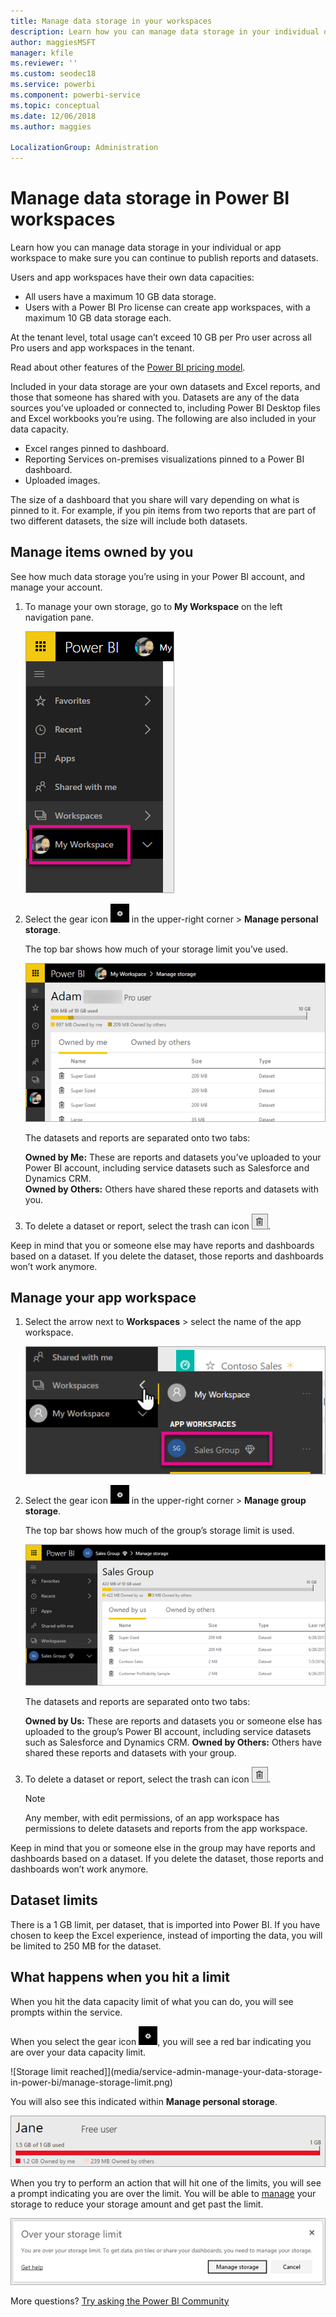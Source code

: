 ```yaml
---
title: Manage data storage in your workspaces
description: Learn how you can manage data storage in your individual or app workspace to make sure you can continue to publish reports and datasets.
author: maggiesMSFT
manager: kfile
ms.reviewer: ''
ms.custom: seodec18
ms.service: powerbi
ms.component: powerbi-service
ms.topic: conceptual
ms.date: 12/06/2018
ms.author: maggies

LocalizationGroup: Administration
---
```

# Manage data storage in Power BI workspaces

Learn how you can manage data storage in your individual or app workspace to make sure you can continue to publish reports and datasets.

Users and app workspaces have their own data capacities:

* All users have a maximum 10 GB data storage.
* Users with a Power BI Pro license can create app workspaces, with a maximum 10 GB data storage each.

At the tenant level, total usage can’t exceed 10 GB per Pro user across all Pro users and app workspaces in the tenant.

Read about other features of the [Power BI pricing model](https://powerbi.microsoft.com/pricing).

Included in your data storage are your own datasets and Excel reports, and those that someone has shared with you. Datasets are any of the data sources you’ve uploaded or connected to, including Power BI Desktop files and Excel workbooks you’re using. The following are also included in your data capacity.

* Excel ranges pinned to dashboard.
* Reporting Services on-premises visualizations pinned to a Power BI dashboard.
* Uploaded images.

The size of a dashboard that you share will vary depending on what is pinned to it. For example, if you pin items from two reports that are part of two different datasets, the size will include both datasets.

<a name="manage"/>

## Manage items owned by you
See how much data storage you’re using in your Power BI account, and manage your account.

1. To manage your own storage, go to **My Workspace** on the left navigation pane.
   
    ![My Workspace](media/service-admin-manage-your-data-storage-in-power-bi/pbi_myworkspace.png)
2. Select the gear icon ![Gear icon](media/service-admin-manage-your-data-storage-in-power-bi/pbi_gearicon.png) in the upper-right corner \> **Manage personal storage**.
   
    The top bar shows how much of your storage limit you’ve used.
   
    ![Manage storage limit](media/service-admin-manage-your-data-storage-in-power-bi/pbi_persnlstorage.png)
   
    The datasets and reports are separated onto two tabs:
   
    **Owned by Me:** These are reports and datasets you’ve uploaded to your Power BI account, including service datasets such as Salesforce and Dynamics CRM.  
    **Owned by Others:** Others have shared these reports and datasets with you.
3. To delete a dataset or report, select the trash can icon ![trash can icon](media/service-admin-manage-your-data-storage-in-power-bi/pbi_deleteicon.png).

Keep in mind that you or someone else may have reports and dashboards based on a dataset. If you delete the dataset, those reports and dashboards won’t work anymore.

## Manage your app workspace
1. Select the arrow next to **Workspaces** \> select the name of the app workspace.
   
    ![Select an app workspace](media/service-admin-manage-your-data-storage-in-power-bi/pbi_groupworkspaces.png)
2. Select the gear icon ![gear icon](media/service-admin-manage-your-data-storage-in-power-bi/pbi_gearicon.png) in the upper-right corner \> **Manage group storage**.
   
    The top bar shows how much of the group’s storage limit is used.
   
    ![Manage app workspace storage](media/service-admin-manage-your-data-storage-in-power-bi/pbi_groupstorage.png)
   
    The datasets and reports are separated onto two tabs:
   
    **Owned by Us:** These are reports and datasets you or someone else has uploaded to the group’s Power BI account, including service datasets such as Salesforce and Dynamics CRM.
    **Owned by Others:** Others have shared these reports and datasets with your group.
3. To delete a dataset or report, select the trash can icon ![trash can icon](media/service-admin-manage-your-data-storage-in-power-bi/pbi_deleteicon.png).
   
   > [!NOTE]
   > Any member, with edit permissions, of an app workspace has permissions to delete datasets and reports from the app workspace.
   > 
   > 

Keep in mind that you or someone else in the group may have reports and dashboards based on a dataset. If you delete the dataset, those reports and dashboards won’t work anymore.

## Dataset limits
There is a 1 GB limit, per dataset, that is imported into Power BI. If you have chosen to keep the Excel experience, instead of importing the data, you will be limited to 250 MB for the dataset.

## What happens when you hit a limit
When you hit the data capacity limit of what you can do, you will see prompts within the service. 

When you select the gear icon ![gear icon](media/service-admin-manage-your-data-storage-in-power-bi/pbi_gearicon.png), you will see a red bar indicating you are over your data capacity limit.

![Storage limit reached]](media/service-admin-manage-your-data-storage-in-power-bi/manage-storage-limit.png)

You will also see this indicated within **Manage personal storage**.

 ![Manage personal storage, storage limit reached](media/service-admin-manage-your-data-storage-in-power-bi/manage-storage-limit2.png)

 When you try to perform an action that will hit one of the limits, you will see a prompt indicating you are over the limit. You will be able to [manage](#manage) your storage to reduce your storage amount and get past the limit.

 ![Over your storage limit](media/service-admin-manage-your-data-storage-in-power-bi/powerbi-pro-over-limit.png)

 More questions? [Try asking the Power BI Community](http://community.powerbi.com/)


